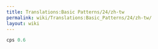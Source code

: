 ```yaml
---
title: Translations:Basic Patterns/24/zh-tw
permalink: wiki/Translations:Basic_Patterns/24/zh-tw/
layout: wiki
---
```


``` Haskell
cps 0.6
```
